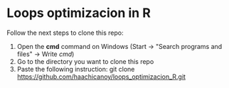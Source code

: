 # Loops optimizacion in R

Follow the next steps to clone this repo:

1. Open the **cmd** command on Windows (Start -> "Search programs and files" -> Write _cmd_)
2. Go to the directory you want to clone this repo
3. Paste the following instruction: git clone https://github.com/haachicanoy/loops_optimizacion_R.git
